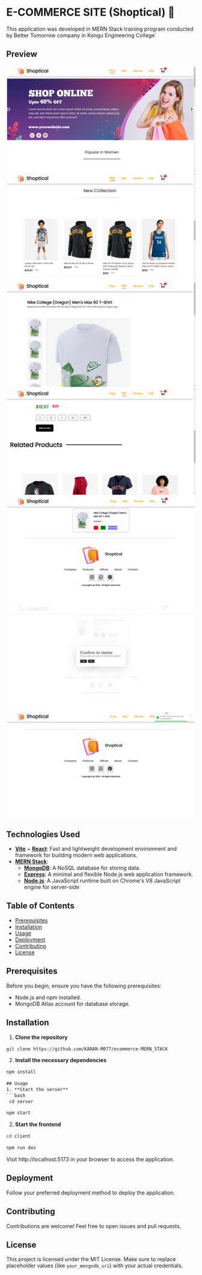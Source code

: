 # E-COMMERCE SITE (Shoptical) 🚌

This application was developed in MERN Stack training program conducted by Better Tomorrow company in Kongu Engineering College` 

## Preview
![Screenshot of the App](./screenshot/Screenshot%20(333).png)
![Screenshot of the App](./screenshot/Screenshot%20(334).png)
![Screenshot of the App](./screenshot/Screenshot%20(336).png)
![Screenshot of the App](./screenshot/Screenshot%20(337).png)
![Screenshot of the App](./screenshot/Screenshot%20(338).png)
![Screenshot of the App](./screenshot/Screenshot%20(341).png)
![Screenshot of the App](./screenshot/Screenshot%20(342).png)

## Technologies Used
- [**Vite**](https://vitejs.dev/) + [**React**](https://reactjs.org/): Fast and lightweight development environment and framework for building modern web applications.
- [**MERN Stack**](https://www.mongodb.com/mern-stack):
  - [**MongoDB**](https://www.mongodb.com/): A NoSQL database for storing data.
  - [**Express**](https://expressjs.com/): A minimal and flexible Node.js web application framework.
  - [**Node.js**](https://nodejs.org/): A JavaScript runtime built on Chrome's V8 JavaScript engine for server-side 
## Table of Contents

- [Prerequisites](#prerequisites)
- [Installation](#installation)
- [Usage](#usage)
- [Deployment](#deployment)
- [Contributing](#contributing)
- [License](#license)

## Prerequisites

Before you begin, ensure you have the following prerequisites:

- Node.js and npm installed.
- MongoDB Atlas account for database storage.


## Installation

1. **Clone the repository**
```bash   
git clone https://github.com/KARAN-M077/ecommerce-MERN_STACK
```
2. **Install the necessary dependencies**
```bash
npm install
```


```
## Usage
1. **Start the server**
```bash
 cd server
```
```bash
npm start
```

2. **Start the frontend**
```bash
cd client
```
```bash
npm run dev
```
Visit http://localhost:5173 in your browser to access the application.

## Deployment
Follow your preferred deployment method to deploy the application. 

## Contributing
Contributions are welcome! Feel free to open issues and pull requests.

## License
This project is licensed under the MIT License.
Make sure to replace placeholder values (like `your_mongodb_uri`) with your actual credentials.